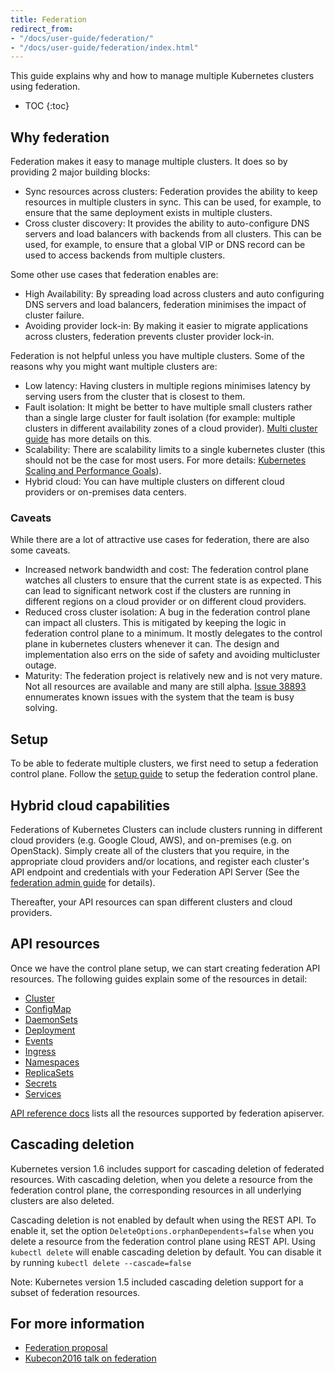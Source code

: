 ```yaml
---
title: Federation
redirect_from:
- "/docs/user-guide/federation/"
- "/docs/user-guide/federation/index.html"
---
```


This guide explains why and how to manage multiple Kubernetes clusters using
federation.


* TOC
{:toc}


## Why federation

Federation makes it easy to manage multiple clusters. It does so by providing 2
major building blocks:

  * Sync resources across clusters: Federation provides the ability to keep
    resources in multiple clusters in sync. This can be used, for example, to
    ensure that the same deployment exists in multiple clusters.
  * Cross cluster discovery: It provides the ability to auto-configure DNS
    servers and load balancers with backends from all clusters. This can be used,
    for example, to ensure that a global VIP or DNS record can be used to access
    backends from multiple clusters.

Some other use cases that federation enables are:

* High Availability: By spreading load across clusters and auto configuring DNS
  servers and load balancers, federation minimises the impact of cluster
  failure.
* Avoiding provider lock-in: By making it easier to migrate applications across
  clusters, federation prevents cluster provider lock-in.


Federation is not helpful unless you have multiple clusters. Some of the reasons
why you might want multiple clusters are:

* Low latency: Having clusters in multiple regions minimises latency by serving
  users from the cluster that is closest to them.
* Fault isolation: It might be better to have multiple small clusters rather
  than a single large  cluster for fault isolation (for example: multiple
  clusters in different availability zones of a cloud provider).
  [Multi cluster guide](/docs/admin/multi-cluster) has more details on this.
* Scalability: There are scalability limits to a single kubernetes cluster (this
  should not be the case for most users. For more details:
  [Kubernetes Scaling and Performance Goals](https://github.com/kubernetes/community/blob/master/sig-scalability/goals.md)).
* Hybrid cloud: You can have multiple clusters on different cloud providers or
  on-premises data centers.


### Caveats

While there are a lot of attractive use cases for federation, there are also
some caveats.

* Increased network bandwidth and cost: The federation control plane watches all
  clusters to ensure that the current state is as expected. This can lead to
  significant network cost if the clusters are running in different regions on
  a cloud provider or on different cloud providers.
* Reduced cross cluster isolation: A bug in the federation control plane can
  impact all clusters. This is mitigated by keeping the logic in federation
  control plane to a minimum. It mostly delegates to the control plane in
  kubernetes clusters whenever it can. The design and implementation also errs
  on the side of safety and avoiding multicluster outage.
* Maturity: The federation project is relatively new and is not very mature.
  Not all resources are available and many are still alpha. [Issue
  38893](https://github.com/kubernetes/kubernetes/issues/38893) ennumerates
  known issues with the system that the team is busy solving.

## Setup

To be able to federate multiple clusters, we first need to setup a federation
control plane.
Follow the [setup guide](/docs/tutorials/federation/set-up-cluster-federation-kubefed/) to setup the
federation control plane.

## Hybrid cloud capabilities

Federations of Kubernetes Clusters can include clusters running in
different cloud providers (e.g. Google Cloud, AWS), and on-premises
(e.g. on OpenStack). Simply create all of the clusters that you
require, in the appropriate cloud providers and/or locations, and
register each cluster's API endpoint and credentials with your
Federation API Server (See the
[federation admin guide](/docs/admin/federation/) for details).

Thereafter, your API resources can span different clusters
and cloud providers.

## API resources

Once we have the control plane setup, we can start creating federation API
resources.
The following guides explain some of the resources in detail:

* [Cluster](/docs/tasks/administer-federation/cluster/)
* [ConfigMap](/docs/tasks/administer-federation/configmap/)
* [DaemonSets](/docs/tasks/administer-federation/daemonset/)
* [Deployment](/docs/tasks/administer-federation/deployment/)
* [Events](/docs/tasks/administer-federation/events/)
* [Ingress](/docs/tasks/administer-federation/ingress/)
* [Namespaces](/docs/tasks/administer-federation/namespaces/)
* [ReplicaSets](/docs/tasks/administer-federation/replicaset/)
* [Secrets](/docs/tasks/administer-federation/secret/)
* [Services](/docs/concepts/cluster-administration/federation-service-discovery/)

[API reference docs](/docs/federation/api-reference/) lists all the
resources supported by federation apiserver.

## Cascading deletion

Kubernetes version 1.6 includes support for cascading deletion of federated
resources. With cascading deletion, when you delete a resource from the
federation control plane, the corresponding resources in all underlying clusters
are also deleted.

Cascading deletion is not enabled by default when using the REST API. To enable
it, set the option `DeleteOptions.orphanDependents=false` when you delete a
resource from the federation control plane using REST API. Using `kubectl
delete`
will enable cascading deletion by default. You can disable it by running `kubectl
delete --cascade=false`

Note: Kubernetes version 1.5 included cascading deletion support for a subset of
federation resources.

## For more information

* [Federation
  proposal](https://github.com/kubernetes/community/blob/{{page.githubbranch}}/contributors/design-proposals/federation.md)
* [Kubecon2016 talk on federation](https://www.youtube.com/watch?v=pq9lbkmxpS8)
